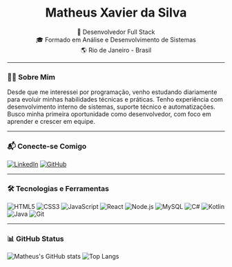 <h1 align="center">Matheus Xavier da Silva</h1>
<p align="center">
  🚀 Desenvolvedor Full Stack <br>
  🎓 Formado em Análise e Desenvolvimento de Sistemas <br>
  🌎 Rio de Janeiro - Brasil
</p>

---

### 👨‍💻 Sobre Mim

Desde que me interessei por programação, venho estudando diariamente para evoluir minhas habilidades técnicas e práticas. Tenho experiência com desenvolvimento interno de sistemas, suporte técnico e automatizações. Busco minha primeira oportunidade como desenvolvedor, com foco em aprender e crescer em equipe.

---

### 📬 Conecte-se Comigo
[![LinkedIn](https://img.shields.io/badge/-LinkedIn-0A66C2?style=for-the-badge&logo=linkedin&logoColor=white)](https://www.linkedin.com/in/matheus-xs)
[![GitHub](https://img.shields.io/badge/-GitHub-333?style=for-the-badge&logo=github&logoColor=white)](https://github.com/MatheusXavierS)

---

### 🛠️ Tecnologias e Ferramentas

![HTML5](https://img.shields.io/badge/HTML5-E34F26?style=for-the-badge&logo=html5&logoColor=white)
![CSS3](https://img.shields.io/badge/CSS3-1572B6?style=for-the-badge&logo=css3&logoColor=white)
![JavaScript](https://img.shields.io/badge/JavaScript-F7DF1E?style=for-the-badge&logo=javascript&logoColor=black)
![React](https://img.shields.io/badge/React-20232A?style=for-the-badge&logo=react&logoColor=61DAFB)
![Node.js](https://img.shields.io/badge/Node.js-339933?style=for-the-badge&logo=nodedotjs&logoColor=white)
![MySQL](https://img.shields.io/badge/MySQL-00758F?style=for-the-badge&logo=mysql&logoColor=white)
![C#](https://img.shields.io/badge/C%23-68217A?style=for-the-badge&logo=csharp&logoColor=white)
![Kotlin](https://img.shields.io/badge/Kotlin-7F52FF?style=for-the-badge&logo=kotlin&logoColor=white)
![Java](https://img.shields.io/badge/Java-ED8B00?style=for-the-badge&logo=java&logoColor=white)
![Git](https://img.shields.io/badge/Git-F05032?style=for-the-badge&logo=git&logoColor=white)

---

### 📊 GitHub Status

![Matheus's GitHub stats](https://github-readme-stats.vercel.app/api?username=MatheusXavierS&show_icons=true&theme=radical)
![Top Langs](https://github-readme-stats.vercel.app/api/top-langs/?username=MatheusXavierS&layout=compact&theme=radical)
